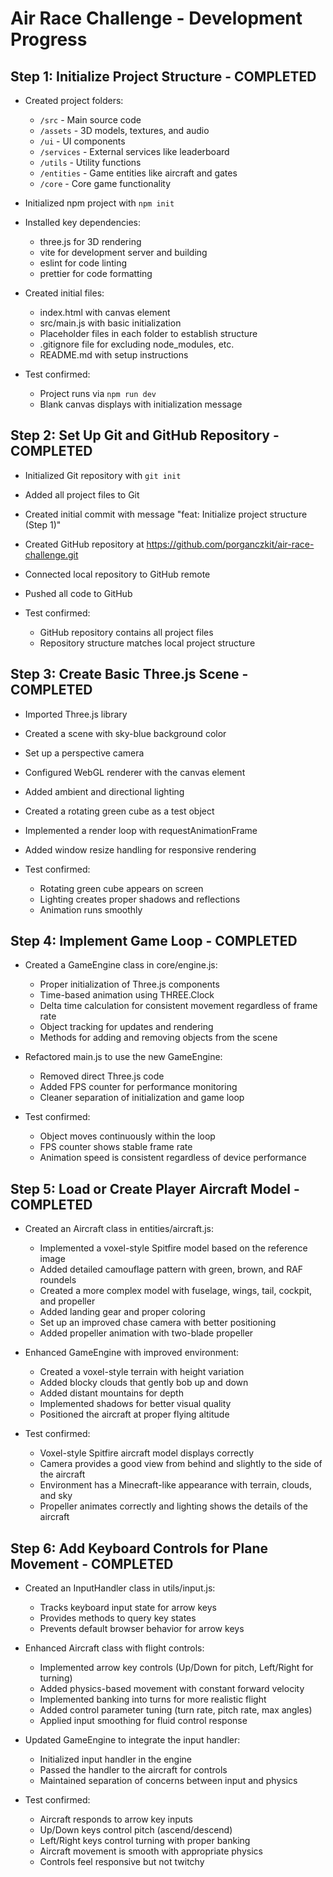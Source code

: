 # Air Race Challenge - Development Progress

## Step 1: Initialize Project Structure - COMPLETED

- Created project folders:
  - `/src` - Main source code
  - `/assets` - 3D models, textures, and audio
  - `/ui` - UI components
  - `/services` - External services like leaderboard
  - `/utils` - Utility functions
  - `/entities` - Game entities like aircraft and gates
  - `/core` - Core game functionality

- Initialized npm project with `npm init`
- Installed key dependencies:
  - three.js for 3D rendering
  - vite for development server and building
  - eslint for code linting
  - prettier for code formatting

- Created initial files:
  - index.html with canvas element
  - src/main.js with basic initialization
  - Placeholder files in each folder to establish structure
  - .gitignore file for excluding node_modules, etc.
  - README.md with setup instructions

- Test confirmed:
  - Project runs via `npm run dev`
  - Blank canvas displays with initialization message

## Step 2: Set Up Git and GitHub Repository - COMPLETED

- Initialized Git repository with `git init`
- Added all project files to Git
- Created initial commit with message "feat: Initialize project structure (Step 1)"
- Created GitHub repository at https://github.com/porganczkit/air-race-challenge.git
- Connected local repository to GitHub remote
- Pushed all code to GitHub

- Test confirmed:
  - GitHub repository contains all project files
  - Repository structure matches local project structure

## Step 3: Create Basic Three.js Scene - COMPLETED

- Imported Three.js library
- Created a scene with sky-blue background color
- Set up a perspective camera
- Configured WebGL renderer with the canvas element
- Added ambient and directional lighting
- Created a rotating green cube as a test object
- Implemented a render loop with requestAnimationFrame
- Added window resize handling for responsive rendering

- Test confirmed:
  - Rotating green cube appears on screen
  - Lighting creates proper shadows and reflections
  - Animation runs smoothly

## Step 4: Implement Game Loop - COMPLETED

- Created a GameEngine class in core/engine.js:
  - Proper initialization of Three.js components
  - Time-based animation using THREE.Clock
  - Delta time calculation for consistent movement regardless of frame rate
  - Object tracking for updates and rendering
  - Methods for adding and removing objects from the scene

- Refactored main.js to use the new GameEngine:
  - Removed direct Three.js code
  - Added FPS counter for performance monitoring
  - Cleaner separation of initialization and game loop

- Test confirmed:
  - Object moves continuously within the loop
  - FPS counter shows stable frame rate
  - Animation speed is consistent regardless of device performance

## Step 5: Load or Create Player Aircraft Model - COMPLETED

- Created an Aircraft class in entities/aircraft.js:
  - Implemented a voxel-style Spitfire model based on the reference image
  - Added detailed camouflage pattern with green, brown, and RAF roundels
  - Created a more complex model with fuselage, wings, tail, cockpit, and propeller
  - Added landing gear and proper coloring
  - Set up an improved chase camera with better positioning
  - Added propeller animation with two-blade propeller

- Enhanced GameEngine with improved environment:
  - Created a voxel-style terrain with height variation
  - Added blocky clouds that gently bob up and down
  - Added distant mountains for depth
  - Implemented shadows for better visual quality
  - Positioned the aircraft at proper flying altitude

- Test confirmed:
  - Voxel-style Spitfire aircraft model displays correctly
  - Camera provides a good view from behind and slightly to the side of the aircraft
  - Environment has a Minecraft-like appearance with terrain, clouds, and sky
  - Propeller animates correctly and lighting shows the details of the aircraft

## Step 6: Add Keyboard Controls for Plane Movement - COMPLETED

- Created an InputHandler class in utils/input.js:
  - Tracks keyboard input state for arrow keys
  - Provides methods to query key states
  - Prevents default browser behavior for arrow keys

- Enhanced Aircraft class with flight controls:
  - Implemented arrow key controls (Up/Down for pitch, Left/Right for turning)
  - Added physics-based movement with constant forward velocity
  - Implemented banking into turns for more realistic flight
  - Added control parameter tuning (turn rate, pitch rate, max angles)
  - Applied input smoothing for fluid control response

- Updated GameEngine to integrate the input handler:
  - Initialized input handler in the engine
  - Passed the handler to the aircraft for controls
  - Maintained separation of concerns between input and physics

- Test confirmed:
  - Aircraft responds to arrow key inputs
  - Up/Down keys control pitch (ascend/descend)
  - Left/Right keys control turning with proper banking
  - Aircraft movement is smooth with appropriate physics
  - Controls feel responsive but not twitchy 